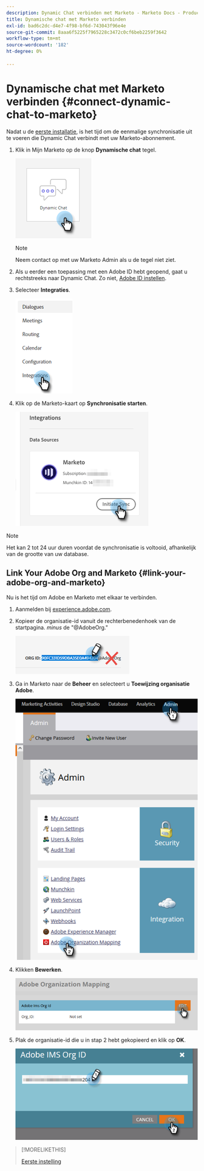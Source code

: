 ```yaml
---
description: Dynamic Chat verbinden met Marketo - Marketo Docs - Productdocumentatie
title: Dynamische chat met Marketo verbinden
exl-id: bad6c2dc-d4e7-4f98-bf6d-743043f96e4e
source-git-commit: 8aaa6f5225f7965228c3472c0cf6beb2259f3642
workflow-type: tm+mt
source-wordcount: '182'
ht-degree: 0%

---
```


# Dynamische chat met Marketo verbinden {#connect-dynamic-chat-to-marketo}

Nadat u de [eerste installatie](/help/marketo/product-docs/demand-generation/dynamic-chat/initial-setup.md), is het tijd om de eenmalige synchronisatie uit te voeren die Dynamic Chat verbindt met uw Marketo-abonnement.

1. Klik in Mijn Marketo op de knop **Dynamische chat** tegel.

   ![](assets/connect-dynamic-chat-to-marketo-1.png)

   >[!NOTE]
   >
   >Neem contact op met uw Marketo Admin als u de tegel niet ziet.

1. Als u eerder een toepassing met een Adobe ID hebt geopend, gaat u rechtstreeks naar Dynamic Chat. Zo niet, [Adobe ID instellen](https://helpx.adobe.com/manage-account/using/create-update-adobe-id.html).

1. Selecteer **Integraties**.

   ![](assets/connect-dynamic-chat-to-marketo-2.png)

1. Klik op de Marketo-kaart op **Synchronisatie starten**.

   ![](assets/connect-dynamic-chat-to-marketo-3.png)

>[!NOTE]
>
>Het kan 2 tot 24 uur duren voordat de synchronisatie is voltooid, afhankelijk van de grootte van uw database.

## Link Your Adobe Org and Marketo {#link-your-adobe-org-and-marketo}

Nu is het tijd om Adobe en Marketo met elkaar te verbinden.

1. Aanmelden bij [experience.adobe.com](https://experience.adobe.com).

1. Kopieer de organisatie-id vanuit de rechterbenedenhoek van de startpagina. _minus_ de &quot;@AdobeOrg.&quot;

   ![](assets/connect-dynamic-chat-to-marketo-4.png)

1. Ga in Marketo naar de **Beheer** en selecteert u **Toewijzing organisatie Adobe**.

   ![](assets/connect-dynamic-chat-to-marketo-5.png)

1. Klikken **Bewerken**.

   ![](assets/connect-dynamic-chat-to-marketo-6.png)

1. Plak de organisatie-id die u in stap 2 hebt gekopieerd en klik op **OK**.

   ![](assets/connect-dynamic-chat-to-marketo-7.png)

>[!MORELIKETHIS]
>
>[Eerste instelling](/help/marketo/product-docs/demand-generation/dynamic-chat/initial-setup.md)
